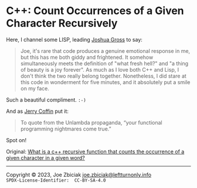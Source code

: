 # C++: Count Occurrences of a Given Character Recursively

Here, I channel some LISP, leading [Joshua Gross](https://www.quora.com/profile/Joshua-Gross-8)
to say:

> Joe, it's rare that code produces a genuine emotional response in me,
> but this has me both giddy and frightened. It somehow simultaneously
> meets the definition of "what fresh hell?" and "a thing of beauty is
> a joy forever". As much as I love both C++ and Lisp, I don't think the
> two really belong together. Nonetheless, I did stare at this code in
> wonderment for five minutes, and it absolutely put a smile on my face.

Such a beautiful compliment.  `:-)`

And as [Jerry Coffin](https://www.quora.com/profile/Jerry-Coffin-2) put it:

> To quote from the Unlambda propaganda, “your functional programming
> nightmares come true.”

Spot on!

Original: [What is a c++ recursive function that counts the occurrence of a given character in a given word?](https://www.quora.com/What-is-a-c-recursive-function-that-counts-the-occurrence-of-a-given-character-in-a-given-word)


____

Copyright © 2023, Joe Zbiciak <joe.zbiciak@leftturnonly.info>  
`SPDX-License-Identifier:  CC-BY-SA-4.0`
